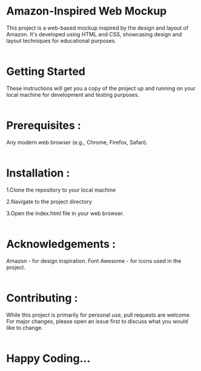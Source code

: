 <h1>Amazon-Inspired Web Mockup</h1>
This project is a web-based mockup inspired by the design and layout of Amazon. It's developed using HTML and CSS, showcasing design and layout techniques for educational purposes.
<br>
<br>

<h1>Getting Started</h1>
These instructions will get you a copy of the project up and running on your local machine for development and testing purposes.
<br>
<br>

<h1>Prerequisites :</h1>

Any modern web browser (e.g., Chrome, Firefox, Safari).
<br>
<br>

<h1>Installation :</h1>

1.Clone the repository to your local machine

2.Navigate to the project directory

3.Open the index.html file in your web browser.
<br>
<br>

<h1>Acknowledgements :</h1>
Amazon - for design inspiration.
Font Awesome - for icons used in the project.
<br>
<br>

<h1>Contributing :</h1>
While this project is primarily for personal use, pull requests are welcome. For major changes, please open an issue first to discuss what you would like to change.
<br>
<br>

<h1>Happy Coding...</h1>
